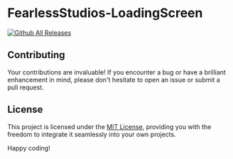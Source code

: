 # FearlessStudios-LoadingScreen
 
[![Github All Releases](https://img.shields.io/github/downloads/FearlessNite345/FearlessStudios-LoadingScreen/total.svg)]()

## Contributing

Your contributions are invaluable! If you encounter a bug or have a brilliant enhancement in mind, please don't hesitate to open an issue or submit a pull request.

## License

This project is licensed under the [MIT License](LICENSE), providing you with the freedom to integrate it seamlessly into your own projects.

Happy coding!